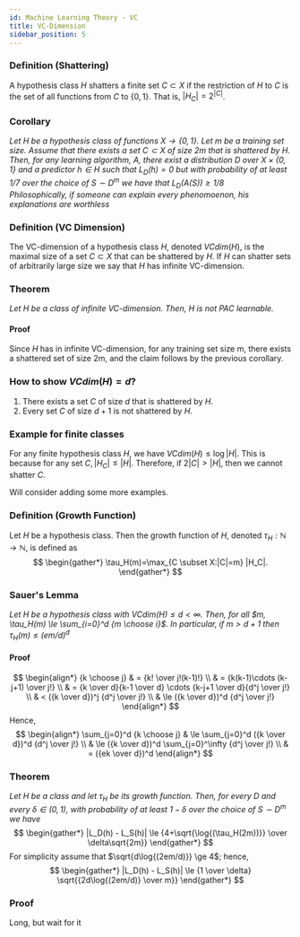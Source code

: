 ```yaml
---
id: Machine Learning Theory - VC
title: VC-Dimension
sidebar_position: 5
---
```


### Definition (Shattering)

A hypothesis class $H$ shatters a finite set $C \subset X$ if the restriction of $H$ to $C$ is the set of all functions from $C$ to $\{0, 1\}$. That is, $|H_C| = 2^{|C|}$.

### Corollary

*Let $H$ be a hypothesis class of functions $X \to \{0, 1\}$. Let m be a training set size. Assume that there exists a set $C \subset X$ of size $2m$ that is shattered by $H$. Then, for any learning algorithm, $A$, there exist a distribution $D$ over $X \times \{0, 1\}$ and a predictor $h \in H$ such that $L_D(h) = 0$ but with probability of at least $1/7$ over the choice of $S \sim D^m$ we have that $L_D(A(S)) \ge 1/8$*  
*Philosophically, if someone can explain every phenomoenon, his explanations are worthless*

### Definition (VC Dimension)

The VC-dimension of a hypothesis class $H$, denoted $VCdim(H)$, is the maximal size of a set $C \subset X$ that can be shattered by $H$. If $H$ can shatter sets of arbitrarily large size we say that $H$ has infinite VC-dimension.

### Theorem

*Let $H$ be a class of infinite VC-dimension. Then, H is not PAC learnable.*

#### Proof

Since $H$ has in infinite VC-dimension, for any training set size m, there exists a shattered set of size 2m, and the claim follows by the previous corollary.

### How to show $VCdim(H) = d$?

1. There exists a set $C$ of size $d$ that is shattered by $H$.
2. Every set $C$ of size $d+1$ is not shattered by $H$.

### Example for finite classes

For any finite hypothesis class $H$, we have $VCdim(H) \le \log{|H|}$. This is because for any set $C, |H_C| \le |H|$. Therefore, if $2|C| > |H|$, then we cannot shatter $C$.  

Will consider adding some more examples.

### Definition (Growth Function)

Let $H$ be a hypothesis class. Then the growth function of $H$, denoted $\tau_H : \mathbb{N} \to \mathbb{N}$, is defined as
$$
\begin{gather*}
\tau_H(m)=\max_{C \subset X:|C|=m} |H_C|.
\end{gather*}
$$

### Sauer's Lemma

*Let $H$ be a hypothesis class with $VCdim(H) \le d < \infty$. Then, for all $m, \tau_H(m) \le \sum_{i=0}^d {m \choose i}$. In particular, if $m > d + 1$ then $\tau_H(m) \le (em/d)^d$*

#### Proof

$$
\begin{align*}
{k \choose j} & = {k! \over j!(k-1)!} \\
& = {k(k-1)\cdots (k-j+1) \over j!} \\
& = {k \over d}{k-1 \over d} \cdots {k-j+1 \over d}{d^j \over j!} \\
& < ({k \over d})^j {d^j \over j!} \\
& \le ({k \over d})^d {d^j \over j!}
\end{align*}
$$
Hence,
$$
\begin{align*}
\sum_{j=0}^d {k \choose j} & \le \sum_{j=0}^d ({k \over d})^d {d^j \over j!} \\
& \le ({k \over d})^d \sum_{j=0}^\infty {d^j \over j!} \\
& = ({ek \over d})^d
\end{align*}
$$

### Theorem

*Let $H$ be a class and let $\tau_H$ be its growth function. Then, for every $D$ and every $\delta \in (0, 1)$, with probability of at least $1-\delta$ over the choice of $S \sim D^m$ we have*
$$
\begin{gather*}
|L_D(h) - L_S(h)| \le {4+\sqrt{\log{(\tau_H(2m))}} \over \delta\sqrt{2m}}
\end{gather*}
$$
For simplicity assume that $\sqrt{d\log{(2em/d)}} \ge 4$; hence,
$$
\begin{gather*}
|L_D(h) - L_S(h)| \le {1 \over \delta} \sqrt{{2d\log{(2em/d)} \over m}}
\end{gather*}
$$

### Proof

Long, but wait for it